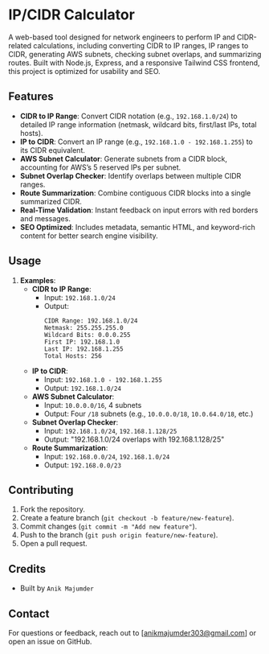 # IP/CIDR Calculator

A web-based tool designed for network engineers to perform IP and CIDR-related calculations, including converting CIDR to IP ranges, IP ranges to CIDR, generating AWS subnets, checking subnet overlaps, and summarizing routes. Built with Node.js, Express, and a responsive Tailwind CSS frontend, this project is optimized for usability and SEO.

## Features

- **CIDR to IP Range**: Convert CIDR notation (e.g., `192.168.1.0/24`) to detailed IP range information (netmask, wildcard bits, first/last IPs, total hosts).
- **IP to CIDR**: Convert an IP range (e.g., `192.168.1.0 - 192.168.1.255`) to its CIDR equivalent.
- **AWS Subnet Calculator**: Generate subnets from a CIDR block, accounting for AWS’s 5 reserved IPs per subnet.
- **Subnet Overlap Checker**: Identify overlaps between multiple CIDR ranges.
- **Route Summarization**: Combine contiguous CIDR blocks into a single summarized CIDR.
- **Real-Time Validation**: Instant feedback on input errors with red borders and messages.
- **SEO Optimized**: Includes metadata, semantic HTML, and keyword-rich content for better search engine visibility.

## Usage

1. **Examples**:
   - **CIDR to IP Range**:
     - Input: `192.168.1.0/24`
     - Output: 
       ```
       CIDR Range: 192.168.1.0/24
       Netmask: 255.255.255.0
       Wildcard Bits: 0.0.0.255
       First IP: 192.168.1.0
       Last IP: 192.168.1.255
       Total Hosts: 256
       ```
   - **IP to CIDR**:
     - Input: `192.168.1.0 - 192.168.1.255`
     - Output: `192.168.1.0/24`
   - **AWS Subnet Calculator**:
     - Input: `10.0.0.0/16`, 4 subnets
     - Output: Four `/18` subnets (e.g., `10.0.0.0/18`, `10.0.64.0/18`, etc.)
   - **Subnet Overlap Checker**:
     - Input: `192.168.1.0/24`, `192.168.1.128/25`
     - Output: "192.168.1.0/24 overlaps with 192.168.1.128/25"
   - **Route Summarization**:
     - Input: `192.168.0.0/24`, `192.168.1.0/24`
     - Output: `192.168.0.0/23`

## Contributing

1. Fork the repository.
2. Create a feature branch (`git checkout -b feature/new-feature`).
3. Commit changes (`git commit -m "Add new feature"`).
4. Push to the branch (`git push origin feature/new-feature`).
5. Open a pull request.

## Credits

- Built by `Anik Majumder`

## Contact

For questions or feedback, reach out to [anikmajumder303@gmail.com] or open an issue on GitHub.
